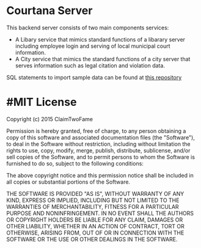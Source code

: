 Courtana Server 
================================

This backend server consists of two main components services:
* A Libary service that mimics standard functions of a libarary server including employee login and serving of local municipal court information.
* A City service that mimics the standard functions of a city server that serves information such as legal citation and violation data.

SQL statements to import sample data can be found at [this repository](https://github.com/VolleyTKE/courtanaSQL)


#MIT License
================================
Copyright (c) 2015 ClaimTwoFame

Permission is hereby granted, free of charge, to any person obtaining a copy of this software and associated documentation files (the "Software"), to deal in the Software without restriction, including without limitation the rights to use, copy, modify, merge, publish, distribute, sublicense, and/or sell copies of the Software, and to permit persons to whom the Software is furnished to do so, subject to the following conditions:

The above copyright notice and this permission notice shall be included in all copies or substantial portions of the Software.

THE SOFTWARE IS PROVIDED "AS IS", WITHOUT WARRANTY OF ANY KIND, EXPRESS OR IMPLIED, INCLUDING BUT NOT LIMITED TO THE WARRANTIES OF MERCHANTABILITY, FITNESS FOR A PARTICULAR PURPOSE AND NONINFRINGEMENT. IN NO EVENT SHALL THE AUTHORS OR COPYRIGHT HOLDERS BE LIABLE FOR ANY CLAIM, DAMAGES OR OTHER LIABILITY, WHETHER IN AN ACTION OF CONTRACT, TORT OR OTHERWISE, ARISING FROM, OUT OF OR IN CONNECTION WITH THE SOFTWARE OR THE USE OR OTHER DEALINGS IN THE SOFTWARE.
  

